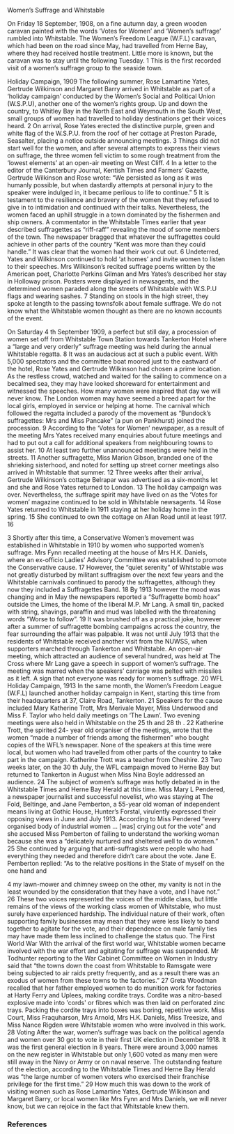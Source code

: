 Women’s Suffrage and Whitstable

On Friday 18 September, 1908, on a fine autumn day, a green wooden caravan painted with
the words ‘Votes for Women’ and ‘Women’s suffrage’ rumbled into Whitstable. The
Women’s Freedom League (W.F.L) caravan, which had been on the road since May, had
travelled from Herne Bay, where they had received hostile treatment. Little more is known,
but the caravan was to stay until the following Tuesday. 1 This is the first recorded visit of a
women’s suffrage group to the seaside town.

Holiday Campaign, 1909
The following summer, Rose Lamartine Yates, Gertrude Wilkinson and Margaret Barry
arrived in Whitstable as part of a ‘holiday campaign’ conducted by the Women’s Social and
Political Union (W.S.P.U), another one of the women’s rights group. Up and down the
country, to Whitley Bay in the North East and Weymouth in the South West, small groups of
women had travelled to holiday destinations get their voices heard. 2 On arrival, Rose Yates
erected the distinctive purple, green and white flag of the W.S.P.U. from the roof of her
cottage at Preston Parade, Seasalter, placing a notice outside announcing meetings. 3
Things did not start well for the women, and after several attempts to express their views
on suffrage, the three women fell victim to some rough treatment from the ‘lowest
elements’ at an open-air meeting on West Cliff. 4 In a letter to the editor of the Canterbury
Journal, Kentish Times and Farmers’ Gazette, Gertrude Wilkinson and Rose wrote: “We
persisted as long as it was humanly possible, but when dastardly attempts at personal injury
to the speaker were indulged in, it became perilous to life to continue.” 5 It is testament to
the resilience and bravery of the women that they refused to give in to intimidation and
continued with their talks.
Nevertheless, the women faced an uphill struggle in a town dominated by the fishermen
and ship owners. A commentator in the Whitstable Times earlier that year described
suffragettes as “riff-raff” revealing the mood of some members of the town. The newspaper
bragged that whatever the suffragettes could achieve in other parts of the country “Kent
was more than they could handle.” It was clear that the women had their work cut out. 6
Undeterred, Yates and Wilkinson continued to hold ‘at homes’ and invite women to listen to
their speeches. Mrs Wilkinson’s recited suffrage poems written by the American poet,
Charlotte Perkins Gilman and Mrs Yates’s described her stay in Holloway prison. Posters
were displayed in newsagents, and the determined women paraded along the streets of
Whitstable with W.S.P.U flags and wearing sashes. 7 Standing on stools in the high street,
they spoke at length to the passing townsfolk about female suffrage. We do not know what
the Whitstable women thought as there are no known accounts of the event.

On Saturday 4 th September 1909, a perfect but still day, a procession of women set off from
Whitstable Town Station towards Tankerton Hotel where a “large and very orderly” suffrage
meeting was held during the annual Whitstable regatta. 8 It was an audacious act at such a
public event. With 5,000 spectators and the committee boat moored just to the eastward of
the hotel, Rose Yates and Gertrude Wilkinson had chosen a prime location.
As the restless crowd, watched and waited for the sailing to commence on a becalmed sea,
they may have looked shoreward for entertainment and witnessed the speeches. How many
women were inspired that day we will never know. The London women may have seemed a
breed apart for the local girls, employed in service or helping at home.
The carnival which followed the regatta included a parody of the movement as “Bundock’s
suffragettes: Mrs and Miss Pancake” (a pun on Pankhurst) joined the procession. 9
According to the ‘Votes for Women’ newspaper, as a result of the meeting Mrs Yates
received many enquiries about future meetings and had to put out a call for additional
speakers from neighbouring towns to assist her. 10 At least two further unannounced
meetings were held in the streets. 11 Another suffragette, Miss Marion Gibson, branded one
of the shrieking sisterhood, and noted for setting up street corner meetings also arrived in
Whitstable that summer. 12
Three weeks after their arrival, Gertrude Wilkinson’s cottage Belrapar was advertised as a
six-months let and she and Rose Yates returned to London. 13 The holiday campaign was
over. Nevertheless, the suffrage spirit may have lived on as the ‘Votes for women’ magazine
continued to be sold in Whitstable newsagents. 14 Rose Yates returned to Whitstable in 1911
staying at her holiday home in the spring. 15 She continued to own the cottage on Allan Road
until at least 1917. 16

3
Shortly after this time, a Conservative Women’s movement was established in Whitstable in
1910 by women who supported women’s suffrage. Mrs Fynn recalled meeting at the house
of Mrs H.K. Daniels, where an ex-officio Ladies’ Advisory Committee was established to
promote the Conservative cause. 17 However, the “quiet serenity” of Whitstable was not
greatly disturbed by militant suffragism over the next few years and the Whitstable carnivals
continued to parody the suffragettes, although they now they included a Suffragettes
Band. 18
By 1913 however the mood was changing and in May the newspapers reported a
“Suffragette bomb hoax” outside the Limes, the home of the liberal M.P. Mr Lang. A small
tin, packed with string, shavings, paraffin and mud was labelled with the threatening words
“Worse to follow”. 19 It was brushed off as a practical joke, however after a summer of
suffragette bombing campaigns across the country, the fear surrounding the affair was
palpable.
It was not until July 1913 that the residents of Whitstable received another visit from the
NUWSS, when supporters marched through Tankerton and Whitstable. An open-air
meeting, which attracted an audience of several hundred, was held at The Cross where Mr
Lang gave a speech in support of women’s suffrage. The meeting was marred when the
speakers’ carriage was pelted with missiles as it left. A sign that not everyone was ready for
women’s suffrage. 20
WFL Holiday Campaign, 1913
In the same month, the Women’s Freedom League (W.F.L) launched another holiday
campaign in Kent, starting this time from their headquarters at 37, Claire Road, Tankerton. 21
Speakers for the cause included Mary Katherine Trott, Mrs Merivale Mayer, Miss
Underwood and Miss F. Taylor who held daily meetings on ‘The Lawn’. Two evening
meetings were also held in Whitstable on the 25 th and 28 th . 22 Katherine Trott, the spirited 24-
year old organiser of the meetings, wrote that the women “made a number of friends
among the fishermen” who bought copies of the WFL’s newspaper.
None of the speakers at this time were local, but women who had travelled from other parts
of the country to take part in the campaign. Katherine Trott was a teacher from Cheshire. 23
Two weeks later, on the 30 th July, the WFL campaign moved to Herne Bay but returned to
Tankerton in August when Miss Nina Boyle addressed an audience. 24
The subject of women’s suffrage was hotly debated in in the Whitstable Times and Herne
Bay Herald at this time. Miss Mary L Pendered, a newspaper journalist and successful
novelist, who was staying at The Fold, Beltinge, and Jane Pemberton, a 55-year old woman
of independent means living at Gothic House, Hunter’s Forstal, virulently expressed their
opposing views in June and July 1913. According to Miss Pendered “every organised body of
industrial women … [was] crying out for the vote” and she accused Miss Pemberton of
failing to understand the working woman because she was a “delicately nurtured and
sheltered well to do women.” 25 She continued by arguing that anti-suffragists were people
who had everything they needed and therefore didn’t care about the vote. Jane E.
Pemberton replied: “As to the relative positions in the State of myself on the one hand and

4
my lawn-mower and chimney sweep on the other, my vanity is not in the least wounded by
the consideration that they have a vote, and I have not.” 26
These two voices represented the voices of the middle class, but little remains of the views
of the working class women of Whitstable, who must surely have experienced hardship. The
individual nature of their work, often supporting family businesses may mean that they
were less likely to band together to agitate for the vote, and their dependence on male
family ties may have made them less inclined to challenge the status quo.
The First World War
With the arrival of the first world war, Whitstable women became involved with the war
effort and agitating for suffrage was suspended. Mr Todhunter reporting to the War Cabinet
Committee on Women in Industry said that “the towns down the coast from Whitstable to
Ramsgate were being subjected to air raids pretty frequently, and as a result there was an
exodus of women from these towns to the factories.” 27 Greta Woodman recalled that her
father employed women to do munition work for factories at Harty Ferry and Uplees,
making cordite trays. Cordite was a nitro-based explosive made into &#39;cords&#39; or fibres which
was then laid on perforated zinc trays. Packing the cordite trays into boxes was boring,
repetitive work. Miss Court, Miss Fraquharson, Mrs Arnold, Mrs H.K. Daniels, Miss Treesize,
and Miss Nance Rigden were Whitstable women who were involved in this work. 28
Voting
After the war, women’s suffrage was back on the political agenda and women over 30 got to
vote in their first UK election in December 1918. It was the first general election in 8 years.
There were around 3,000 names on the new register in Whitstable but only 1,600 voted as
many men were still away in the Navy or Army or on naval reserve. The outstanding feature
of the election, according to the Whitstable Times and Herne Bay Herald was “the large
number of women voters who exercised their franchise privilege for the first time.” 29 How
much this was down to the work of visiting women such as Rose Lamartine Yates, Gertrude
Wilkinson and Margaret Barry, or local women like Mrs Fynn and Mrs Daniels, we will never
know, but we can rejoice in the fact that Whitstable knew them.

### References

[^ref1]: Jennifer Godfrey, _Suffragettes of Kent_. (Yorkshire: Pen and Sword Books Ltd, 2019), 71.
[^ref2]: _Votes for Women_, September 17, 1909, 1187.
[^ref3]: _Votes for Women_, August 27, 1909, 1113.
[^ref4]: _Votes for Women_, September 10, 1909, 1162; The Whitstable Times and Tankerton Press, Sep 4, 1909, 5.
[^ref5]: _Canterbury Journal, Kentish Times and Farmers’ Gazette_, September 4, 1909, 5. quoted in Phegley, 137.
[^ref6]: _The Whitstable Times and Herne Bay Herald_, March 13, 1909, 2.
[^ref7]: _Votes for Women_, September 3, 1909, 1138.
[^ref8]: _Votes for Women_, September 10, 1909, 1162.
[^ref9]: _The Whitstable Times and Herne Bay Herald_, August 28, 1909, 2.
[^ref10]: _Votes for Women_, September 10, 1909, 1162.
[^ref11]: _Votes for Women_, September 17, 1909, 1187.
[^ref12]: Betty Jerman, ‘In the beginning: Miss Bigmore recalls her days in the headlines’, _Times_, 23 August 1968, 13.
[^ref13]: _Votes for Women_, September 17, 1909, 1170.
[^ref14]: _Votes for Women_, September 17, 1909, 1187.
[^ref15]: 1911 Census
[^ref16]: _Canterbury and District Directory, 1917-18_. (Kent: Garnett, Mepham and Fisher Ltd)
[^ref17]: _The Whitstable Times and Tankerton Press_, January 30, 1937, 3.
[^ref18]: _Whitstable Times and Herne Bay Herald_, Saturday 24 August 1912, 5.
[^ref19]: “Suffragette bomb hoax at Whitstable,” _The Whitstable Times and Tankerton Press_, May 17, 1913, 4.
[^ref20]: Jennifer Godfrey, _Suffragettes of Kent_. (Yorkshire: Pen and Sword Books Ltd, 2019), 165, 175,
[^ref21]: Jennifer Godfrey, _Suffragettes of Kent_. (Yorkshire: Pen and Sword Books Ltd, 2019), 205.
[^ref22]: _The Vote_, July 18 1913, 202.
[^ref23]: _The Vote_, July 18, 1913, 201, quoted in Phegley, 205.
[^ref24]: Jennifer Godfrey, _Suffragettes of Kent_. (Yorkshire: Pen and Sword Books Ltd, 2019), 205-6.
[^ref25]: _The Whitstable Times and Tankerton Press_, June 7, 1913, 8.
[^ref26]: _The Whitstable and Herne Bay Herald_, July 5, 1913, 7.
[^ref27]: _War Cabinet Committee on Women in Industry_, S.52.
[^ref28]: George and Greta Woodman, _We Remember Whitstable_. (Whitstable: Shipyard Press, n.d.)
[^ref29]: _Whitstable Times and Herne Bay Herald_, December 21, 1918.
